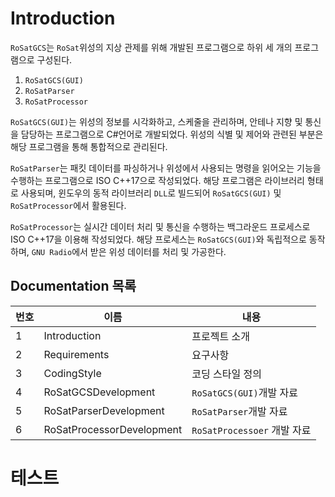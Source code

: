 # Introduction

```RoSatGCS```는 ```RoSat```위성의 지상 관제를 위해 개발된 프로그램으로 하위 세 개의 프로그램으로 구성된다.
1. ```RoSatGCS(GUI)```
2. ```RoSatParser```
3. ```RoSatProcessor```

```RoSatGCS(GUI)```는 위성의 정보를 시각화하고, 스케줄을 관리하며, 안테나 지향 및 통신을 담당하는 프로그램으로 C#언어로 개발되었다. 위성의 식별 및 제어와 관련된 부분은 해당 프로그램을 통해 통합적으로 관리된다.

```RoSatParser```는 패킷 데이터를 파싱하거나 위성에서 사용되는 명령을 읽어오는 기능을 수행하는 프로그램으로 ISO C++17으로 작성되었다. 해당 프로그램은 라이브러리 형태로 사용되며, 윈도우의 동적 라이브러리 ```DLL```로 빌드되어 ```RoSatGCS(GUI)``` 및 ```RoSatProcessor```에서 활용된다.

```RoSatProcessor```는 실시간 데이터 처리 및 통신을 수행하는 백그라운드 프로세스로 ISO C++17을 이용해 작성되었다. 해당 프로세스는 ```RoSatGCS(GUI)```와 독립적으로 동작하며, ```GNU Radio```에서 받은 위성 데이터를 처리 및 가공한다.

## Documentation 목록
|번호|이름|내용|
|---|---|---|
|1|Introduction|프로젝트 소개|
|2|Requirements|요구사항|
|3|CodingStyle|코딩 스타일 정의|
|4|RoSatGCSDevelopment|```RoSatGCS(GUI)```개발 자료|
|5|RoSatParserDevelopment|```RoSatParser```개발 자료|
|6|RoSatProcessorDevelopment|```RoSatProcessoer``` 개발 자료|   
# 테스트